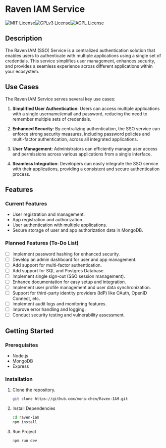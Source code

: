 # Raven IAM Service

[![MIT License](https://img.shields.io/badge/License-MIT-green.svg)](https://choosealicense.com/licenses/mit/)[![GPLv3 License](https://img.shields.io/badge/License-GPL%20v3-yellow.svg)](https://opensource.org/licenses/)[![AGPL License](https://img.shields.io/badge/license-AGPL-blue.svg)](http://www.gnu.org/licenses/agpl-3.0)

## Description

The Raven IAM (SSO) Service is a centralized authentication solution that enables users to authenticate with multiple applications using a single set of credentials. This service simplifies user management, enhances security, and provides a seamless experience across different applications within your ecosystem.

## Use Cases

The Raven IAM Service serves several key use cases:

1. **Simplified User Authentication**: Users can access multiple applications with a single username/email and password, reducing the need to remember multiple sets of credentials.

2. **Enhanced Security**: By centralizing authentication, the SSO service can enforce strong security measures, including password policies and multi-factor authentication, across all integrated applications.

3. **User Management**: Administrators can efficiently manage user access and permissions across various applications from a single interface.

4. **Seamless Integration**: Developers can easily integrate the SSO service with their applications, providing a consistent and secure authentication process.

## Features

### Current Features

- User registration and management.
- App registration and authorization.
- User authentication with multiple applications.
- Secure storage of user and app authorization data in MongoDB.

### Planned Features (To-Do List)

- [ ] Implement password hashing for enhanced security.
- [ ] Develop an admin dashboard for user and app management.
- [ ] Add support for multi-factor authentication.
- [ ] Add support for SQL and Postgres Database.
- [ ] Implement single sign-out (SSO session management).
- [ ] Enhance documentation for easy setup and integration.
- [ ] Implement user profile management and user data synchronization.
- [ ] Support for third-party identity providers (IdP) like OAuth, OpenID Connect, etc.
- [ ] Implement audit logs and monitoring features.
- [ ] Improve error handling and logging.
- [ ] Conduct security testing and vulnerability assessment.

## Getting Started

### Prerequisites

- Node.js
- MongoDB
- Express

### Installation

1. Clone the repository.

   ```bash
   git clone https://github.com/mona-chen/Raven-IAM.git

   ```

2. Install Dependencies

   ```bash
   cd raven-iam
   npm install

   ```

3. Run Project

   ```bash
   npm run dev
   ```
